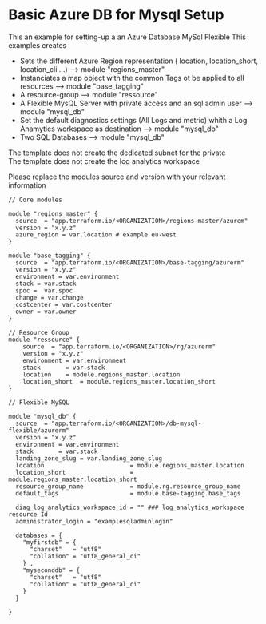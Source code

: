 # Basic Azure DB for Mysql Setup

This an example for setting-up a an Azure Database MySql Flexible
 This examples creates
  - Sets the different Azure Region representation ( location, location_short, location_cli ...) --> module "regions_master"
  - Instanciates a map object with the common Tags ot be applied to all resources --> module "base_tagging"
  - A resource-group --> module "ressource" 
  - A Flexible MysQL Server with private access and an sql admin user --> module "mysql_db"
  - Set the default diagnostics settings (All Logs and metric) whith a Log Anamytics workspace as destination --> module "mysql_db"
  - Two SQL Databases --> module "mysql_db"

  The template does not create the dedicated subnet for the private  
  The template does not create the log analytics workspace  

  Please replace the modules source and version with your relevant information  

```hcl  
// Core modules

module "regions_master" {
  source  = "app.terraform.io/<ORGANIZATION>/regions-master/azurem"
  version = "x.y.z"
  azure_region = var.location # example eu-west
}

module "base_tagging" {
  source  = "app.terraform.io/<ORGANIZATION>/base-tagging/azurerm"
  version = "x.y.z"
  environment = var.environment
  stack = var.stack
  spoc =  var.spoc
  change = var.change
  costcenter = var.costcenter
  owner = var.owner
}

// Resource Group
module "ressource" {
    source  = "app.terraform.io/<ORGANIZATION>/rg/azurerm"
    version = "x.y.z"
    environment = var.environment
    stack       = var.stack
    location    = module.regions_master.location
    location_short  = module.regions_master.location_short
}

// Flexible MySQL 

module "mysql_db" {
  source  = "app.terraform.io/<ORGANIZATION>/db-mysql-flexible/azurerm"
  version = "x.y.z"
  environment = var.environment
  stack       = var.stack
  landing_zone_slug = var.landing_zone_slug  
  location                        = module.regions_master.location  
  location_short                  = module.regions_master.location_short  
  resource_group_name             = module.rg.resource_group_name  
  default_tags                    = module.base-tagging.base_tags  
  
  diag_log_analytics_workspace_id = "" ### log_analytics_workspace resource Id  
  administrator_login = "examplesqladminlogin"  
  
  databases = {
    "myfirstdb" = {
      "charset"   = "utf8"
      "collation" = "utf8_general_ci"
    } ,
    "myseconddb" = {
      "charset"   = "utf8"
      "collation" = "utf8_general_ci"
    }
  }

}
```